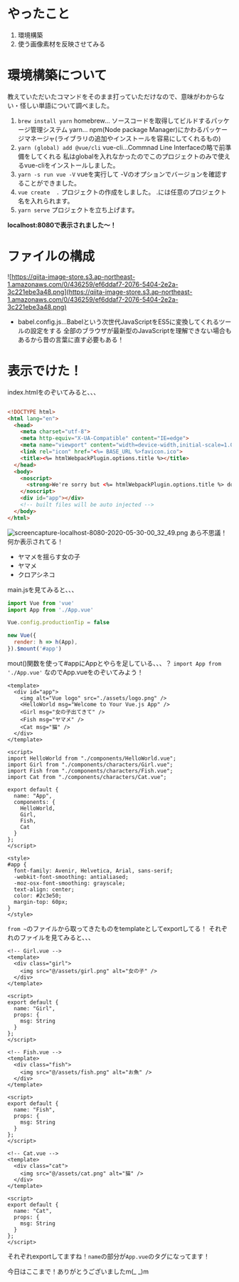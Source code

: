 # やったこと
1. 環境構築
2. 使う画像素材を反映させてみる

# 環境構築について
教えていただいたコマンドをそのまま打っていただけなので、意味がわからない・怪しい単語について調べました。 
1. `brew install yarn`
  homebrew… ソースコードを取得してビルドするパッケージ管理システム
  yarn… npm(Node package Manager)にかわるパッケージマネージャ(ライブラリの追加やインストールを容易にしてくれるもの)
2. `yarn (global) add @vue/cli`
  vue-cli…Commnad Line Interfaceの略で前準備をしてくれる
私はglobalを入れなかったのでこのプロジェクトのみで使えるvue-cliをインストールしました。
3. `yarn -s run vue -V`
  vueを実行して -Vのオプションでバージョンを確認することができました。
4. `vue create  .`
  プロジェクトの作成をしました。 .には任意のプロジェクト名を入れられます。
5. `yarn serve`
  プロジェクトを立ち上げます。

**localhost:8080で表示されました〜！**

# ファイルの構成
![https://qiita-image-store.s3.ap-northeast-1.amazonaws.com/0/436259/ef6ddaf7-2076-5404-2e2a-3c221ebe3a48.png](https://qiita-image-store.s3.ap-northeast-1.amazonaws.com/0/436259/ef6ddaf7-2076-5404-2e2a-3c221ebe3a48.png)

- babel.config.js…Babelという次世代JavaScriptをES5に変換してくれるツールの設定をする
全部のブラウザが最新型のJavaScriptを理解できない場合もあるから昔の言葉に直す必要もある！

# 表示でけた！
index.htmlをのぞいてみると、、、

```html

<!DOCTYPE html>
<html lang="en">
  <head>
    <meta charset="utf-8">
    <meta http-equiv="X-UA-Compatible" content="IE=edge">
    <meta name="viewport" content="width=device-width,initial-scale=1.0">
    <link rel="icon" href="<%= BASE_URL %>favicon.ico">
    <title><%= htmlWebpackPlugin.options.title %></title>
  </head>
  <body>
    <noscript>
      <strong>We're sorry but <%= htmlWebpackPlugin.options.title %> doesn't work properly without JavaScript enabled. Please enable it to continue.</strong>
    </noscript>
    <div id="app"></div>
    <!-- built files will be auto injected -->
  </body>
</html>
```
![screencapture-localhost-8080-2020-05-30-00_32_49.png](https://qiita-image-store.s3.ap-northeast-1.amazonaws.com/0/436259/b4a5b87e-19d6-0692-a8df-d1090ccceef1.png)
あら不思議！何か表示されてる！

- ヤマメを揺らす女の子
- ヤマメ
- クロアシネコ

main.jsを見てみると、、、

```js
import Vue from 'vue'
import App from './App.vue'

Vue.config.productionTip = false

new Vue({
  render: h => h(App),
}).$mount('#app')
```

mout()関数を使って#appにAppとやらを足している、、、？
`import App from './App.vue'` なのでApp.vueをのぞいてみよう！

```vue
<template>
  <div id="app">
    <img alt="Vue logo" src="./assets/logo.png" />
    <HelloWorld msg="Welcome to Your Vue.js App" />
    <Girl msg="女の子出てきて" />
    <Fish msg="ヤマメ" />
    <Cat msg="猫" />
  </div>
</template>

<script>
import HelloWorld from "./components/HelloWorld.vue";
import Girl from "./components/characters/Girl.vue";
import Fish from "./components/characters/Fish.vue";
import Cat from "./components/characters/Cat.vue";

export default {
  name: "App",
  components: {
    HelloWorld,
    Girl,
    Fish,
    Cat
  }
};
</script>

<style>
#app {
  font-family: Avenir, Helvetica, Arial, sans-serif;
  -webkit-font-smoothing: antialiased;
  -moz-osx-font-smoothing: grayscale;
  text-align: center;
  color: #2c3e50;
  margin-top: 60px;
}
</style>

```

`from ~`のファイルから取ってきたものをtemplateとしてexportしてる！
それぞれのファイルを見てみると、、、

```vue
<!-- Girl.vue -->
<template>
  <div class="girl">
    <img src="@/assets/girl.png" alt="女の子" />
  </div>
</template>

<script>
export default {
  name: "Girl",
  props: {
    msg: String
  }
};
</script>

```

```vue
<!-- Fish.vue -->
<template>
  <div class="fish">
    <img src="@/assets/fish.png" alt="お魚" />
  </div>
</template>

<script>
export default {
  name: "Fish",
  props: {
    msg: String
  }
};
</script>

```

```vue
<!-- Cat.vue -->
<template>
  <div class="cat">
    <img src="@/assets/cat.png" alt="猫" />
  </div>
</template>

<script>
export default {
  name: "Cat",
  props: {
    msg: String
  }
};
</script>

```

それぞれexportしてますね！`name`の部分が`App.vue`のタグになってます！

今日はここまで！ありがとうございましたm(_ _)m